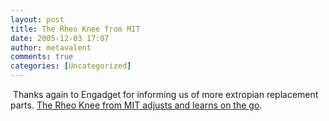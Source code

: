 ```yaml
---
layout: post
title: The Rheo Knee from MIT
date: 2005-12-03 17:07
author: metavalent
comments: true
categories: [Uncategorized]
---
```

<a href="http://www.engadget.com/entry/1234000527070814/"><img src="http://awebcamdarkly.com/images/engadget.logo.gif" border="0" alt="" /></a>
Thanks again to Engadget for informing us of more extropian replacement parts. <a href="http://www.engadget.com/entry/1234000527070814/">The Rheo Knee from MIT adjusts and learns on the go</a>.
